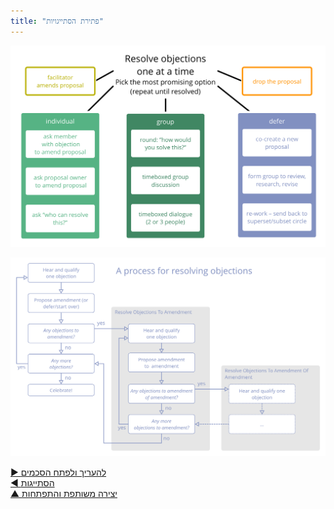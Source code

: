 ```yaml
---
title: "פתירת הסתייגויות"
---
```



![inline,fit](img/agreements/resolve-objections.png)


![inline,fit](img/agreements/resolve-objections-process.png)

[&#9654; להעריך ולפתח הסכמים](evaluate-and-evolve-agreements.html)<br/>[&#9664; הסתייגות](objection.html)<br/>[&#9650; יצירה משותפת והתפתחות](co-creation-and-evolution.html)

